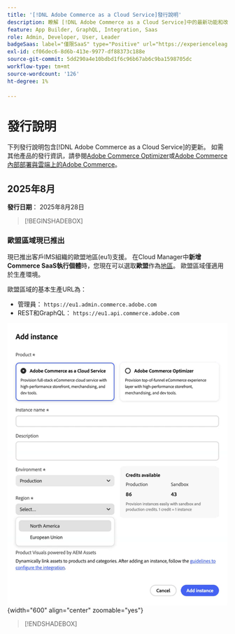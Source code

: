 ```yaml
---
title: '[!DNL Adobe Commerce as a Cloud Service]發行說明'
description: 瞭解 [!DNL Adobe Commerce as a Cloud Service]中的最新功能和改進專案。
feature: App Builder, GraphQL, Integration, Saas
role: Admin, Developer, User, Leader
badgeSaas: label="僅限SaaS" type="Positive" url="https://experienceleague.adobe.com/en/docs/commerce/user-guides/product-solutions" tooltip="僅適用於Adobe Commerce as a Cloud Service和Adobe Commerce Optimizer專案(Adobe管理的SaaS基礎結構)。"
exl-id: cf06dec6-8d6b-413e-9977-df88373c188e
source-git-commit: 5dd290a4e10bdbd1f6c96b67ab6c9ba1598705dc
workflow-type: tm+mt
source-wordcount: '126'
ht-degree: 1%

---
```


# 發行說明

下列發行說明包含[!DNL Adobe Commerce as a Cloud Service]的更新。 如需其他產品的發行資訊，請參閱[Adobe Commerce Optimizer](../optimizer/release-notes.md)或[Adobe Commerce內部部署與雲端上的Adobe Commerce](https://experienceleague.adobe.com/en/docs/commerce-operations/release/notes/overview)。

## 2025年8月

**發行日期**： 2025年8月28日

>[!BEGINSHADEBOX]

### 歐盟區域現已推出

現已推出客戶IMS組織的歐盟地區(eu1)支援。 在Cloud Manager中&#x200B;**新增Commerce SaaS執行個體**&#x200B;時，您現在可以選取&#x200B;**歐盟**&#x200B;作為[地區](./getting-started.md#create-an-instance)。 歐盟區域僅適用於生產環境。

歐盟區域的基本生產URL為：

* 管理員： `https://eu1.admin.commerce.adobe.com`
* REST和GraphQL： `https://eu1.api.commerce.adobe.com`

![建立執行個體](./assets/create-instance-eu.png){width="600" align="center" zoomable="yes"}

>[!ENDSHADEBOX]
